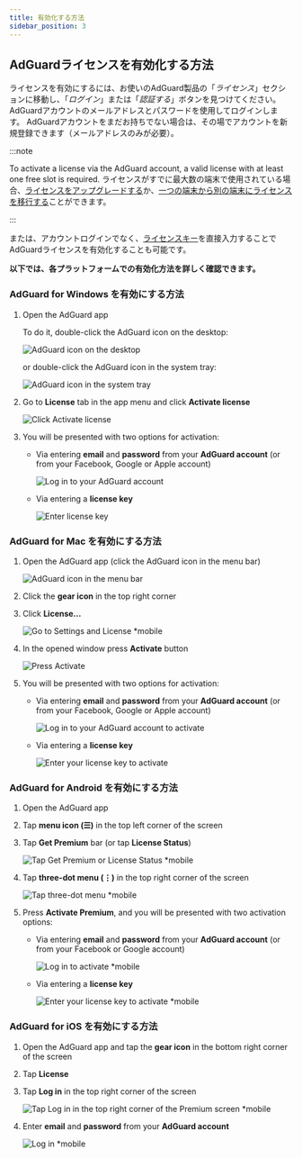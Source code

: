 ```yaml
---
title: 有効化する方法
sidebar_position: 3
---
```


## AdGuardライセンスを有効化する方法

ライセンスを有効にするには、お使いのAdGuard製品の「*ライセンス*」セクションに移動し、「*ログイン*」または「*認証する*」ボタンを見つけてください。 AdGuardアカウントのメールアドレスとパスワードを使用してログインします。 AdGuardアカウントをまだお持ちでない場合は、その場でアカウントを新規登録できます（メールアドレスのみが必要）。

:::note

To activate a license via the AdGuard account, a valid license with at least one free slot is required. ライセンスがすでに最大数の端末で使用されている場合、[ライセンスをアップグレードする](../payment-options#upgrade)か、[一つの端末から別の端末にライセンスを移行する](../transfer)ことができます。

:::

または、アカウントログインでなく、[ライセンスキー](../what-is#license-key)を直接入力することでAdGuardライセンスを有効化することも可能です。

**以下では、各プラットフォームでの有効化方法を詳しく確認できます。**

### AdGuard for Windows を有効にする方法

1. Open the AdGuard app

    To do it, double-click the AdGuard icon on the desktop:

    ![AdGuard icon on the desktop](https://cdn.adtidy.org/public/Adguard/kb/newscreenshots/En/General/windowsEn.png)

    or double-click the AdGuard icon in the system tray:

    ![AdGuard icon in the system tray](https://cdn.adtidy.org/public/Adguard/kb/newscreenshots/En/General/windows2En.png)

1. Go to **License** tab in the app menu and click **Activate license**

    ![Click Activate license](https://cdn.adtidy.org/public/Adguard/kb/newscreenshots/En/General/windowslicense1en.png)

1. You will be presented with two options for activation:

    - Via entering **email** and **password** from your **AdGuard account** (or from your Facebook, Google or Apple account)

        ![Log in to your AdGuard account](https://cdn.adtidy.org/public/Adguard/kb/newscreenshots/En/General/windowslicense2en.png)

    - Via entering a **license key**

        ![Enter license key](https://cdn.adtidy.org/public/Adguard/kb/newscreenshots/En/General/windowslicense3en.png)

### AdGuard for Mac を有効にする方法

1. Open the AdGuard app (click the AdGuard icon in the menu bar)

    ![AdGuard icon in the menu bar](https://cdn.adtidy.org/public/Adguard/kb/newscreenshots/Ja/General/mac1.png)

1. Click the **gear icon** in the top right corner

1. Click **License...**

    ![Go to Settings and License *mobile](https://cdn.adtidy.org/public/Adguard/kb/newscreenshots/En/General/macEn.png)

1. In the opened window press **Activate** button

    ![Press Activate](https://cdn.adtidy.org/public/Adguard/kb/newscreenshots/En/General/maclicenseen1.png)

1. You will be presented with two options for activation:

    - Via entering **email** and **password** from your **AdGuard  account** (or from your Facebook, Google or Apple account)

        ![Log in to your AdGuard account to activate](https://cdn.adtidy.org/public/Adguard/kb/newscreenshots/En/General/maclicenseen2.png)

    - Via entering a **license key**

        ![Enter your license key to activate](https://cdn.adtidy.org/public/Adguard/kb/newscreenshots/En/General/maclicenseen3.png)

### AdGuard for Android を有効にする方法

1. Open the AdGuard app

1. Tap **menu icon (☰)** in the top left corner of the screen

1. Tap **Get Premium** bar (or tap **License Status**)

    ![Tap Get Premium or License Status *mobile](https://cdn.adtidy.org/public/Adguard/kb/newscreenshots/En/General/androidlicense1en.png)

1. Tap **three-dot menu (⋮)** in the top right corner of the screen

    ![Tap three-dot menu *mobile](https://cdn.adtidy.org/public/Adguard/kb/newscreenshots/En/General/android2En.png)

1. Press **Activate Premium**, and you will be presented with two activation options:

    - Via entering **email** and **password** from your **AdGuard account** (or from your Facebook or Google account)

        ![Log in to activate *mobile](https://cdn.adtidy.org/public/Adguard/kb/newscreenshots/En/General/androidlicense2en.png)

    - Via entering a **license key**

        ![Enter your license key to activate *mobile](https://cdn.adtidy.org/public/Adguard/kb/newscreenshots/En/General/androidlicense3en.png)

### AdGuard for iOS を有効にする方法

1. Open the AdGuard app and tap the **gear icon** in the bottom right corner of the screen

1. Tap **License**

1. Tap **Log in** in the top right corner of the screen

    ![Tap Log in in the top right corner of the Premium screen *mobile](https://cdn.adtidy.org/content/kb/ad_blocker/iOS/ioslicense1en.png)

1. Enter **email** and **password** from your **AdGuard account**

    ![Log in *mobile](https://cdn.adtidy.org/content/kb/ad_blocker/iOS/ioslicense2en.png)
